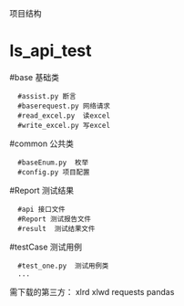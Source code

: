 项目结构
# ls_api_test

   #base  基础类
   
      #assist.py 断言
      #baserequest.py 网络请求
      #read_excel.py  读excel
      #write_excel.py 写excel
      
      
   #common 公共类
   
      #baseEnum.py  枚举
      #config.py 项目配置
      
      
   #Report  测试结果
   
      #api 接口文件
      #Report 测试报告文件
      #result  测试结果文件
      
      
   #testCase  测试用例
   
      #test_one.py  测试用例类
      ...


需下载的第三方：
xlrd
xlwd
requests
pandas
    
